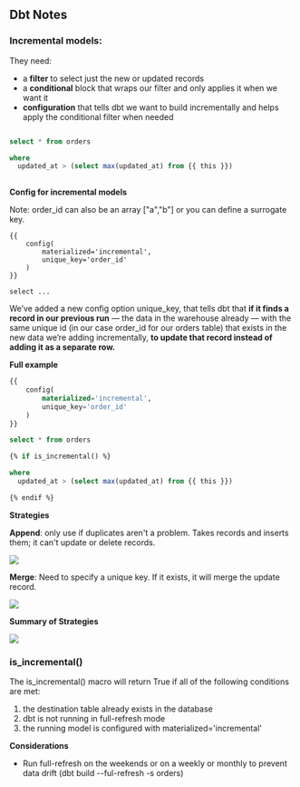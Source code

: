 ## Dbt Notes

### Incremental models:

They need:
- a **filter** to select just the new or updated records
- a **conditional** block that wraps our filter and only applies it when we want it
- **configuration** that tells dbt we want to build incrementally and helps apply the conditional filter when needed

```sql

select * from orders

where
  updated_at > (select max(updated_at) from {{ this }})
  
```

**Config for incremental models**

Note: order_id can also be an array ["a","b"] or you can define a surrogate key.

```
{{
    config(
        materialized='incremental',
        unique_key='order_id'
    )
}}

select ...
```

We’ve added a new config option unique_key, that tells dbt that **if it finds a record in our previous run** — the data in the warehouse already — with the same unique id (in our case order_id for our orders table) that exists in the new data we’re adding incrementally, **to update that record instead of adding it as a separate row.**

**Full example**

```sql
{{
    config(
        materialized='incremental',
        unique_key='order_id'
    )
}}

select * from orders

{% if is_incremental() %}

where
  updated_at > (select max(updated_at) from {{ this }})

{% endif %}
```

**Strategies**

**Append**: only use if duplicates aren't a problem. Takes records and inserts them; it can't update or delete records.

![](https://miro.medium.com/v2/resize:fit:640/format:webp/1*f2dyZA9N_j8ox9RkOwegUg.png)

**Merge**: Need to specify a unique key. If it exists, it will merge the update record.

![](https://miro.medium.com/v2/resize:fit:640/format:webp/1*o59bXBWxVHQ7-8vTcQGHEA.png)

**Summary of Strategies**

![](https://miro.medium.com/v2/resize:fit:640/format:webp/1*MTBNKDCa_csd--9qk4b9pA.png)

### is_incremental()
The is_incremental() macro will return True if all of the following conditions are met:
1. the destination table already exists in the database
2. dbt is not running in full-refresh mode
3. the running model is configured with materialized='incremental'

**Considerations**
- Run full-refresh on the weekends or on a weekly or monthly to prevent data drift (dbt build --ful-refresh -s orders)

